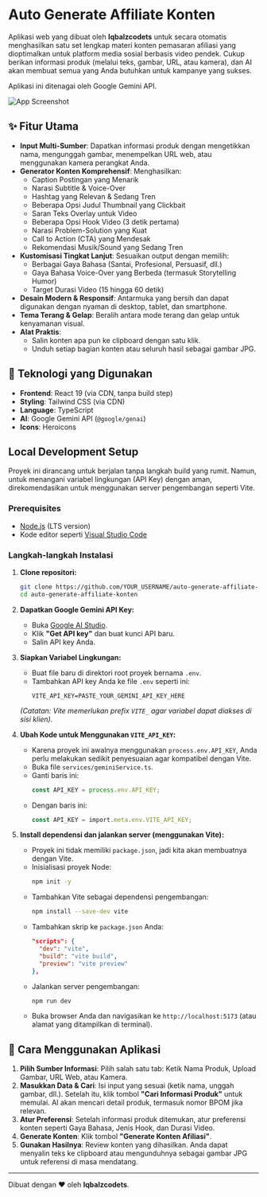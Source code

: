 
# Auto Generate Affiliate Konten

Aplikasi web yang dibuat oleh **Iqbalzcodets** untuk secara otomatis menghasilkan satu set lengkap materi konten pemasaran afiliasi yang dioptimalkan untuk platform media sosial berbasis video pendek. Cukup berikan informasi produk (melalui teks, gambar, URL, atau kamera), dan AI akan membuat semua yang Anda butuhkan untuk kampanye yang sukses.

Aplikasi ini ditenagai oleh Google Gemini API.

![App Screenshot](https://i.ibb.co/L95GvWx/image.png)

## ✨ Fitur Utama

- **Input Multi-Sumber**: Dapatkan informasi produk dengan mengetikkan nama, mengunggah gambar, menempelkan URL web, atau menggunakan kamera perangkat Anda.
- **Generator Konten Komprehensif**: Menghasilkan:
    - Caption Postingan yang Menarik
    - Narasi Subtitle & Voice-Over
    - Hashtag yang Relevan & Sedang Tren
    - Beberapa Opsi Judul Thumbnail yang Clickbait
    - Saran Teks Overlay untuk Video
    - Beberapa Opsi Hook Video (3 detik pertama)
    - Narasi Problem-Solution yang Kuat
    - Call to Action (CTA) yang Mendesak
    - Rekomendasi Musik/Sound yang Sedang Tren
- **Kustomisasi Tingkat Lanjut**: Sesuaikan output dengan memilih:
    - Berbagai Gaya Bahasa (Santai, Profesional, Persuasif, dll.)
    - Gaya Bahasa Voice-Over yang Berbeda (termasuk Storytelling Humor)
    - Target Durasi Video (15 hingga 60 detik)
- **Desain Modern & Responsif**: Antarmuka yang bersih dan dapat digunakan dengan nyaman di desktop, tablet, dan smartphone.
- **Tema Terang & Gelap**: Beralih antara mode terang dan gelap untuk kenyamanan visual.
- **Alat Praktis**:
    - Salin konten apa pun ke clipboard dengan satu klik.
    - Unduh setiap bagian konten atau seluruh hasil sebagai gambar JPG.

## 🚀 Teknologi yang Digunakan

- **Frontend**: React 19 (via CDN, tanpa build step)
- **Styling**: Tailwind CSS (via CDN)
- **Language**: TypeScript
- **AI**: Google Gemini API (`@google/genai`)
- **Icons**: Heroicons

## Local Development Setup

Proyek ini dirancang untuk berjalan tanpa langkah build yang rumit. Namun, untuk menangani variabel lingkungan (API Key) dengan aman, direkomendasikan untuk menggunakan server pengembangan seperti Vite.

### Prerequisites

- [Node.js](https://nodejs.org/) (LTS version)
- Kode editor seperti [Visual Studio Code](https://code.visualstudio.com/)

### Langkah-langkah Instalasi

1.  **Clone repositori:**
    ```bash
    git clone https://github.com/YOUR_USERNAME/auto-generate-affiliate-konten.git
    cd auto-generate-affiliate-konten
    ```

2.  **Dapatkan Google Gemini API Key:**
    - Buka [Google AI Studio](https://aistudio.google.com/).
    - Klik **"Get API key"** dan buat kunci API baru.
    - Salin API key Anda.

3.  **Siapkan Variabel Lingkungan:**
    - Buat file baru di direktori root proyek bernama `.env`.
    - Tambahkan API key Anda ke file `.env` seperti ini:
      ```
      VITE_API_KEY=PASTE_YOUR_GEMINI_API_KEY_HERE
      ```
    *(Catatan: Vite memerlukan prefix `VITE_` agar variabel dapat diakses di sisi klien).*

4.  **Ubah Kode untuk Menggunakan `VITE_API_KEY`:**
    - Karena proyek ini awalnya menggunakan `process.env.API_KEY`, Anda perlu melakukan sedikit penyesuaian agar kompatibel dengan Vite.
    - Buka file `services/geminiService.ts`.
    - Ganti baris ini:
      ```typescript
      const API_KEY = process.env.API_KEY;
      ```
    - Dengan baris ini:
      ```typescript
      const API_KEY = import.meta.env.VITE_API_KEY;
      ```

5.  **Install dependensi dan jalankan server (menggunakan Vite):**
    - Proyek ini tidak memiliki `package.json`, jadi kita akan membuatnya dengan Vite.
    - Inisialisasi proyek Node:
      ```bash
      npm init -y
      ```
    - Tambahkan Vite sebagai dependensi pengembangan:
      ```bash
      npm install --save-dev vite
      ```
    - Tambahkan skrip ke `package.json` Anda:
      ```json
      "scripts": {
        "dev": "vite",
        "build": "vite build",
        "preview": "vite preview"
      },
      ```
    - Jalankan server pengembangan:
      ```bash
      npm run dev
      ```
    - Buka browser Anda dan navigasikan ke `http://localhost:5173` (atau alamat yang ditampilkan di terminal).

## 📝 Cara Menggunakan Aplikasi

1.  **Pilih Sumber Informasi**: Pilih salah satu tab: Ketik Nama Produk, Upload Gambar, URL Web, atau Kamera.
2.  **Masukkan Data & Cari**: Isi input yang sesuai (ketik nama, unggah gambar, dll.). Setelah itu, klik tombol **"Cari Informasi Produk"** untuk memulai. AI akan mencari detail produk, termasuk nomor BPOM jika relevan.
3.  **Atur Preferensi**: Setelah informasi produk ditemukan, atur preferensi konten seperti Gaya Bahasa, Jenis Hook, dan Durasi Video.
4.  **Generate Konten**: Klik tombol **"Generate Konten Afiliasi"**.
5.  **Gunakan Hasilnya**: Review konten yang dihasilkan. Anda dapat menyalin teks ke clipboard atau mengunduhnya sebagai gambar JPG untuk referensi di masa mendatang.

---

Dibuat dengan ❤️ oleh **Iqbalzcodets**.